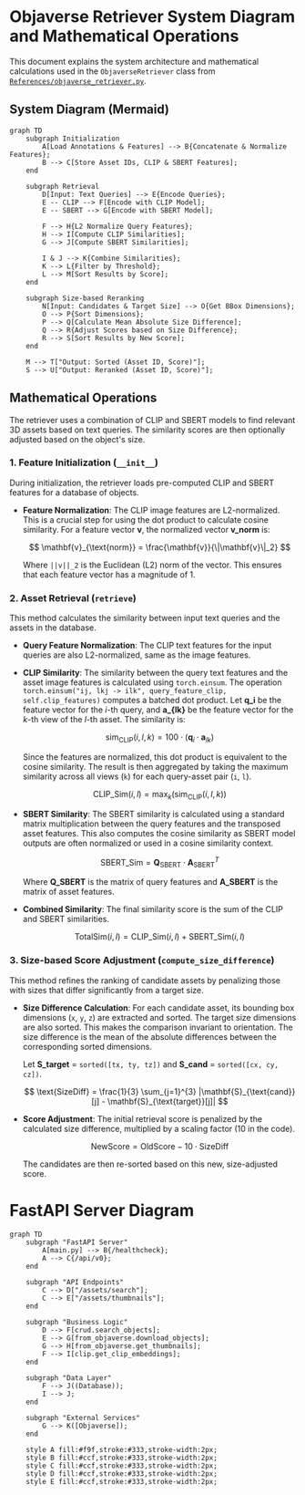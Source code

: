# Objaverse Retriever System Diagram and Mathematical Operations

This document explains the system architecture and mathematical calculations used in the `ObjaverseRetriever` class from [`References/objaverse_retriever.py`](References/objaverse_retriever.py).

## System Diagram (Mermaid)

```mermaid
graph TD
    subgraph Initialization
        A[Load Annotations & Features] --> B{Concatenate & Normalize Features};
        B --> C[Store Asset IDs, CLIP & SBERT Features];
    end

    subgraph Retrieval
        D[Input: Text Queries] --> E{Encode Queries};
        E -- CLIP --> F[Encode with CLIP Model];
        E -- SBERT --> G[Encode with SBERT Model];

        F --> H{L2 Normalize Query Features};
        H --> I[Compute CLIP Similarities];
        G --> J[Compute SBERT Similarities];

        I & J --> K{Combine Similarities};
        K --> L{Filter by Threshold};
        L --> M[Sort Results by Score];
    end

    subgraph Size-based Reranking
        N[Input: Candidates & Target Size] --> O{Get BBox Dimensions};
        O --> P{Sort Dimensions};
        P --> Q[Calculate Mean Absolute Size Difference];
        Q --> R{Adjust Scores based on Size Difference};
        R --> S[Sort Results by New Score];
    end

    M --> T["Output: Sorted (Asset ID, Score)"];
    S --> U["Output: Reranked (Asset ID, Score)"];
```

## Mathematical Operations

The retriever uses a combination of CLIP and SBERT models to find relevant 3D assets based on text queries. The similarity scores are then optionally adjusted based on the object's size.

### 1. Feature Initialization (`__init__`)

During initialization, the retriever loads pre-computed CLIP and SBERT features for a database of objects.

-   **Feature Normalization**: The CLIP image features are L2-normalized. This is a crucial step for using the dot product to calculate cosine similarity. For a feature vector **v**, the normalized vector **v_norm** is:

    $$ \mathbf{v}_{\text{norm}} = \frac{\mathbf{v}}{\|\mathbf{v}\|_2} $$

    Where `||v||_2` is the Euclidean (L2) norm of the vector. This ensures that each feature vector has a magnitude of 1.

### 2. Asset Retrieval (`retrieve`)

This method calculates the similarity between input text queries and the assets in the database.

-   **Query Feature Normalization**: The CLIP text features for the input queries are also L2-normalized, same as the image features.

-   **CLIP Similarity**: The similarity between the query text features and the asset image features is calculated using `torch.einsum`. The operation `torch.einsum("ij, lkj -> ilk", query_feature_clip, self.clip_features)` computes a batched dot product. Let **q_i** be the feature vector for the *i*-th query, and **a_{lk}** be the feature vector for the *k*-th view of the *l*-th asset. The similarity is:

    $$ \text{sim}_{\text{CLIP}}(i, l, k) = 100 \cdot (\mathbf{q}_i \cdot \mathbf{a}_{lk}) $$

    Since the features are normalized, this dot product is equivalent to the cosine similarity. The result is then aggregated by taking the maximum similarity across all views (`k`) for each query-asset pair (`i`, `l`).

    $$ \text{CLIP\_Sim}(i, l) = \max_{k} \left( \text{sim}_{\text{CLIP}}(i, l, k) \right) $$

-   **SBERT Similarity**: The SBERT similarity is calculated using a standard matrix multiplication between the query features and the transposed asset features. This also computes the cosine similarity as SBERT model outputs are often normalized or used in a cosine similarity context.

    $$ \text{SBERT\_Sim} = \mathbf{Q}_{\text{SBERT}} \cdot \mathbf{A}_{\text{SBERT}}^T $$

    Where **Q_SBERT** is the matrix of query features and **A_SBERT** is the matrix of asset features.

-   **Combined Similarity**: The final similarity score is the sum of the CLIP and SBERT similarities.

    $$ \text{TotalSim}(i, l) = \text{CLIP\_Sim}(i, l) + \text{SBERT\_Sim}(i, l) $$

### 3. Size-based Score Adjustment (`compute_size_difference`)

This method refines the ranking of candidate assets by penalizing those with sizes that differ significantly from a target size.

-   **Size Difference Calculation**: For each candidate asset, its bounding box dimensions (`x`, `y`, `z`) are extracted and sorted. The target size dimensions are also sorted. This makes the comparison invariant to orientation. The size difference is the mean of the absolute differences between the corresponding sorted dimensions.

    Let **S_target** = `sorted([tx, ty, tz])` and **S_cand** = `sorted([cx, cy, cz])`.

    $$ \text{SizeDiff} = \frac{1}{3} \sum_{j=1}^{3} |\mathbf{S}_{\text{cand}}[j] - \mathbf{S}_{\text{target}}[j]| $$

-   **Score Adjustment**: The initial retrieval score is penalized by the calculated size difference, multiplied by a scaling factor (10 in the code).

    $$ \text{NewScore} = \text{OldScore} - 10 \cdot \text{SizeDiff} $$

    The candidates are then re-sorted based on this new, size-adjusted score.

# FastAPI Server Diagram

```mermaid
graph TD
    subgraph "FastAPI Server"
        A[main.py] --> B{/healthcheck};
        A --> C{/api/v0};
    end

    subgraph "API Endpoints"
        C --> D["/assets/search"];
        C --> E["/assets/thumbnails"];
    end

    subgraph "Business Logic"
        D --> F[crud.search_objects];
        E --> G[from_objaverse.download_objects];
        G --> H[from_objaverse.get_thumbnails];
        F --> I[clip.get_clip_embeddings];
    end

    subgraph "Data Layer"
        F --> J((Database));
        I --> J;
    end

    subgraph "External Services"
        G --> K([Objaverse]);
    end

    style A fill:#f9f,stroke:#333,stroke-width:2px;
    style B fill:#ccf,stroke:#333,stroke-width:2px;
    style C fill:#ccf,stroke:#333,stroke-width:2px;
    style D fill:#ccf,stroke:#333,stroke-width:2px;
    style E fill:#ccf,stroke:#333,stroke-width:2px;
```
